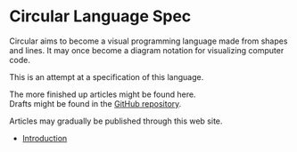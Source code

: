 Circular Language Spec
======================

Circular aims to become a visual programming language made from shapes and lines. It may once become a diagram notation for visualizing computer code.

This is an attempt at a specification of this language.

The more finished up articles might be found here.  
Drafts might be found in the [GitHub repository](https://github.com/jjvanzon/Circular-Language-Spec).

Articles may gradually be published through this web site.

- [Introduction](spec/introduction.md)
